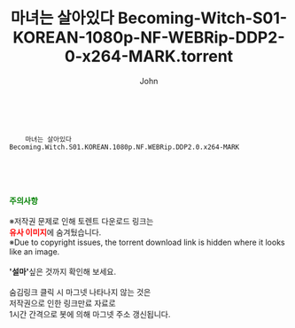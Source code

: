﻿---
layout: post
title:  "    마녀는 살아있다 Becoming-Witch-S01-KOREAN-1080p-NF-WEBRip-DDP2-0-x264-MARK.torrent"
author: John
categories: [ 드라마 ]
tags: [  ]
image:  
description: "    마녀는 살아있다 Becoming-Witch-S01-KOREAN-1080p-NF-WEBRip-DDP2-0-x264-MARK torrent 정보 공유"
toc: true
toc_sticky: true
---

<br>

        마녀는 살아있다 Becoming.Witch.S01.KOREAN.1080p.NF.WEBRip.DDP2.0.x264-MARK  
    
<br><br><br>
<p data-ke-size="size16"><b><span style="color: green;">주의사항</span></b><br /><br />※저작권 문제로 인해 토렌트 다운로드 링크는<br /><b><span style="color: red;">유사 이미지</span></b>에 숨겨뒀습니다.<br />※Due to copyright issues, the torrent download link is hidden where it looks like an image.<br /><br /><b>'설마'</b>싶은 것까지 확인해 보세요.<br /><br />숨김링크 클릭 시 마그넷 나타나지 않는 것은<br />저작권으로 인한 링크만료 자료로<br />1시간 간격으로 봇에 의해 마그넷 주소 갱신됩니다.</p>
